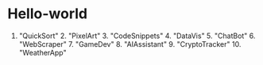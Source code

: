 # Hello-world
1. "QuickSort" 2. "PixelArt" 3. "CodeSnippets" 4. "DataVis" 5. "ChatBot" 6. "WebScraper" 7. "GameDev" 8. "AIAssistant" 9. "CryptoTracker" 10. "WeatherApp"
